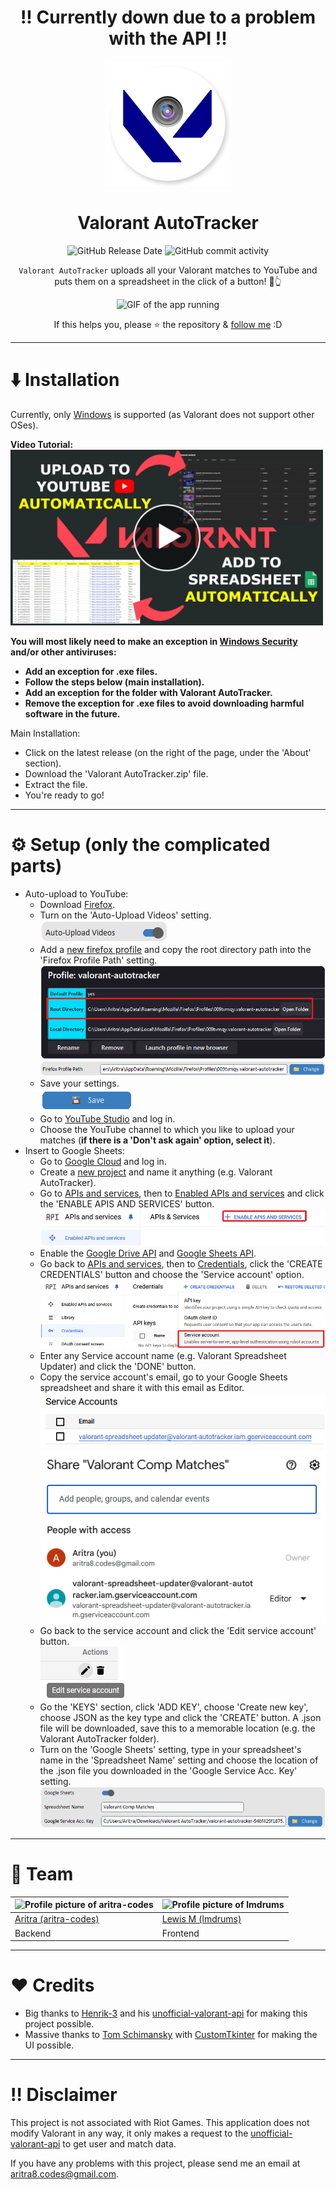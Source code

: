 <div align="center">
  
  # !! Currently down due to a problem with the API !!
  
  <img src="readme_files/logo.png" alt="Valorant AutoTracker logo" width="200">

  # Valorant AutoTracker

  <img alt="GitHub Release Date" src="https://img.shields.io/github/release-date/aritra-codes/valorant-autotracker">
  <img alt="GitHub commit activity" src="https://img.shields.io/github/commit-activity/t/aritra-codes/valorant-autotracker">

  `Valorant AutoTracker` uploads all your Valorant matches to YouTube and puts them on a spreadsheet in the click of a button! 🔘👆

  ![GIF of the app running](readme_files/running.gif)

  If this helps you, please ⭐ the repository & [follow me](https://github.com/aritra-codes) :D
</div>

---

# ⬇️ Installation

Currently, only [Windows](https://www.microsoft.com/en-gb/windows) is supported (as Valorant does not support other OSes).

**Video Tutorial:**
<br/>
<a href="https://youtu.be/i68pHqGllIs"><img src="readme_files/video_thumbnail.png" alt="Valorant AutoTracker logo" width="500"></a>

**You will most likely need to make an exception in [Windows Security](https://support.microsoft.com/en-us/windows/add-an-exclusion-to-windows-security-811816c0-4dfd-af4a-47e4-c301afe13b26) and/or other antiviruses:**
- **Add an exception for .exe files.**
- **Follow the steps below (main installation).**
- **Add an exception for the folder with Valorant AutoTracker.**
- **Remove the exception for .exe files to avoid downloading harmful software in the future.**

Main Installation:
- Click on the latest release (on the right of the page, under the 'About' section).
- Download the 'Valorant AutoTracker.zip' file.
- Extract the file.
- You're ready to go!

---

# ⚙️ Setup (only the complicated parts)
- Auto-upload to YouTube:
  - Download [Firefox](https://www.mozilla.org/en-US/firefox/new).
  - Turn on the 'Auto-Upload Videos' setting.
    <br/>
    ![Auto-upload Videos setting](readme_files/auto_upload_videos.png)
  - Add a [new firefox profile](https://support.mozilla.org/en-US/kb/profile-manager-create-remove-switch-firefox-profiles) and copy the root directory path into the 'Firefox Profile Path' setting.
    <br/>
    ![Root directory of profile](readme_files/root_directory.png)
    <br/>
    ![Firefox Profile Path setting](readme_files/firefox_profile_path.png)
  - Save your settings.
    <br/>
    ![Save settings](readme_files/save_settings.png)
  - Go to [YouTube Studio](https://studio.youtube.com) and log in.
  - Choose the YouTube channel to which you like to upload your matches (**if there is a 'Don't ask again' option, select it**).
- Insert to Google Sheets:
  - Go to [Google Cloud](https://console.cloud.google.com) and log in.
  - Create a [new project](https://console.cloud.google.com/projectcreate) and name it anything (e.g. Valorant AutoTracker).
  - Go to [APIs and services](https://console.cloud.google.com/apis), then to [Enabled APIs and services](https://console.cloud.google.com/apis/dashboard) and click the 'ENABLE APIS AND SERVICES' button.
    <br/>
    !['ENABLE APIS AND SERVICES' button](readme_files/enable_apis.png)
  - Enable the [Google Drive API](https://console.cloud.google.com/apis/library/drive.googleapis.com) and [Google Sheets API](https://console.cloud.google.com/apis/library/sheets.googleapis.com).
  - Go back to [APIs and services](https://console.cloud.google.com/apis), then to [Credentials](https://console.cloud.google.com/apis/credentials), click the 'CREATE CREDENTIALS' button and choose the 'Service account' option.
    <br/>
    ![Create 'Service account' option](readme_files/create_service_account.png)
  - Enter any Service account name (e.g. Valorant Spreadsheet Updater) and click the 'DONE' button.
  - Copy the service account's email, go to your Google Sheets spreadsheet and share it with this email as Editor.
    <br/>
    ![Service account email](readme_files/service_account_email.png)
    <br/>
    ![Sharing Google Sheets spreadsheet](readme_files/share_google_sheets.png)
  - Go back to the service account and click the 'Edit service account' button.
    <br/>
    !['Edit service account' button](readme_files/edit_service_account.png)
  - Go the 'KEYS' section, click 'ADD KEY', choose 'Create new key', choose JSON as the key type and click the 'CREATE' button. A .json file will be downloaded, save this to a memorable location (e.g. the Valorant AutoTracker folder).
  - Turn on the 'Google Sheets' setting, type in your spreadsheet's name in the 'Spreadsheet Name' setting and choose the location of the .json file you downloaded in the 'Google Service Acc. Key' setting.
    <br/>
    !['Google Sheets' setting and more](readme_files/google_sheets_setting.png)

---

# 💪 Team

<img src="https://github.com/aritra-codes.png" alt="Profile picture of aritra-codes" height="200"/> | <img src="https://github.com/lmdrums.png" alt="Profile picture of lmdrums" height="200"/>
---|---
[Aritra (aritra-codes)](https://github.com/aritra-codes) | [Lewis M (lmdrums)](https://github.com/lmdrums)
Backend | Frontend

---

# ❤️ Credits

- Big thanks to [Henrik-3](https://github.com/Henrik-3) and his [unofficial-valorant-api](https://github.com/Henrik-3/unofficial-valorant-api) for making this project possible.
- Massive thanks to [Tom Schimansky](https://github.com/TomSchimansky) with [CustomTkinter](https://github.com/TomSchimansky/CustomTkinter) for making the UI possible.

---

# ‼️ Disclaimer

This project is not associated with Riot Games. This application does not modify Valorant in any way, it only makes a request to the [unofficial-valorant-api](https://github.com/Henrik-3/unofficial-valorant-api) to get user and match data.

If you have any problems with this project, please send me an email at aritra8.codes@gmail.com.
